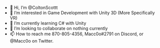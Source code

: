 - 👋 Hi, I’m @ColtonScottt
- 👀 I’m interested in Game Development with Unity 3D (More Specifically VR)
- 🌱 I’m currently learning C# with Unity
- 💞️ I’m looking to collaborate on nothing currently
- 📫 How to reach me 870-805-4356, Macc0o#2791 on Discord, or @Macc0o on Twitter.

<!---
ColtonScottt/ColtonScottt is a ✨ special ✨ repository because its `README.md` (this file) appears on your GitHub profile.
You can click the Preview link to take a look at your changes.
--->
